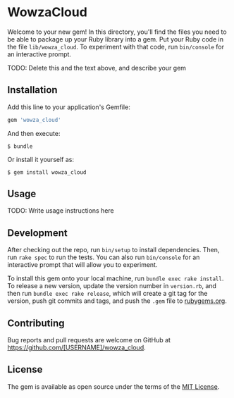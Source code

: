 # WowzaCloud

Welcome to your new gem! In this directory, you'll find the files you need to be able to package up your Ruby library into a gem. Put your Ruby code in the file `lib/wowza_cloud`. To experiment with that code, run `bin/console` for an interactive prompt.

TODO: Delete this and the text above, and describe your gem

## Installation

Add this line to your application's Gemfile:

```ruby
gem 'wowza_cloud'
```

And then execute:

    $ bundle

Or install it yourself as:

    $ gem install wowza_cloud

## Usage

TODO: Write usage instructions here

## Development

After checking out the repo, run `bin/setup` to install dependencies. Then, run `rake spec` to run the tests. You can also run `bin/console` for an interactive prompt that will allow you to experiment.

To install this gem onto your local machine, run `bundle exec rake install`. To release a new version, update the version number in `version.rb`, and then run `bundle exec rake release`, which will create a git tag for the version, push git commits and tags, and push the `.gem` file to [rubygems.org](https://rubygems.org).

## Contributing

Bug reports and pull requests are welcome on GitHub at https://github.com/[USERNAME]/wowza_cloud.


## License

The gem is available as open source under the terms of the [MIT License](http://opensource.org/licenses/MIT).


